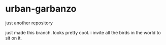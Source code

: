 # urban-garbanzo
just another repository

just made this branch. looks pretty cool.
i invite all the birds in the world to sit on it.
